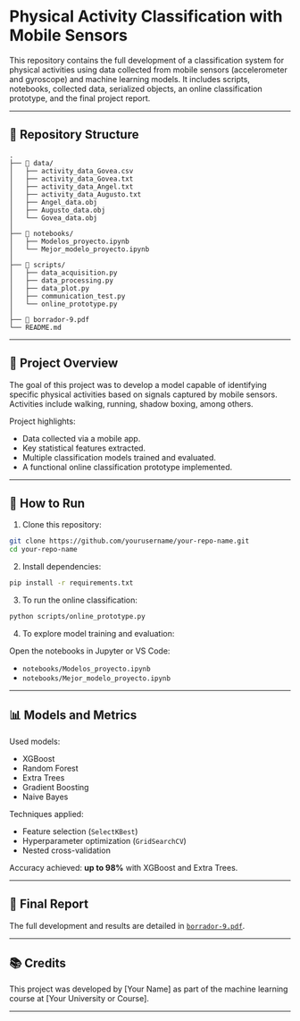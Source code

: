 
# Physical Activity Classification with Mobile Sensors

This repository contains the full development of a classification system for physical activities using data collected from mobile sensors (accelerometer and gyroscope) and machine learning models. It includes scripts, notebooks, collected data, serialized objects, an online classification prototype, and the final project report.

---

## 📁 Repository Structure

```
.
├── 📁 data/
│   ├── activity_data_Govea.csv
│   ├── activity_data_Govea.txt
│   ├── activity_data_Angel.txt
│   ├── activity_data_Augusto.txt
│   ├── Angel_data.obj
│   ├── Augusto_data.obj
│   └── Govea_data.obj
│
├── 📁 notebooks/
│   ├── Modelos_proyecto.ipynb
│   └── Mejor_modelo_proyecto.ipynb
│
├── 📁 scripts/
│   ├── data_acquisition.py
│   ├── data_processing.py
│   ├── data_plot.py
│   ├── communication_test.py
│   └── online_prototype.py
│
├── 📄 borrador-9.pdf
└── README.md
```

---

## 🧠 Project Overview

The goal of this project was to develop a model capable of identifying specific physical activities based on signals captured by mobile sensors. Activities include walking, running, shadow boxing, among others.

Project highlights:
- Data collected via a mobile app.
- Key statistical features extracted.
- Multiple classification models trained and evaluated.
- A functional online classification prototype implemented.

---

## 🚀 How to Run

1. Clone this repository:

```bash
git clone https://github.com/yourusername/your-repo-name.git
cd your-repo-name
```

2. Install dependencies:

```bash
pip install -r requirements.txt
```

3. To run the online classification:

```bash
python scripts/online_prototype.py
```

4. To explore model training and evaluation:

Open the notebooks in Jupyter or VS Code:
- `notebooks/Modelos_proyecto.ipynb`
- `notebooks/Mejor_modelo_proyecto.ipynb`

---

## 📊 Models and Metrics

Used models:
- XGBoost
- Random Forest
- Extra Trees
- Gradient Boosting
- Naive Bayes

Techniques applied:
- Feature selection (`SelectKBest`)
- Hyperparameter optimization (`GridSearchCV`)
- Nested cross-validation

Accuracy achieved: **up to 98%** with XGBoost and Extra Trees.

---

## 📄 Final Report

The full development and results are detailed in [`borrador-9.pdf`](borrador-9.pdf).

---

## 📚 Credits

This project was developed by [Your Name] as part of the machine learning course at [Your University or Course].

---

